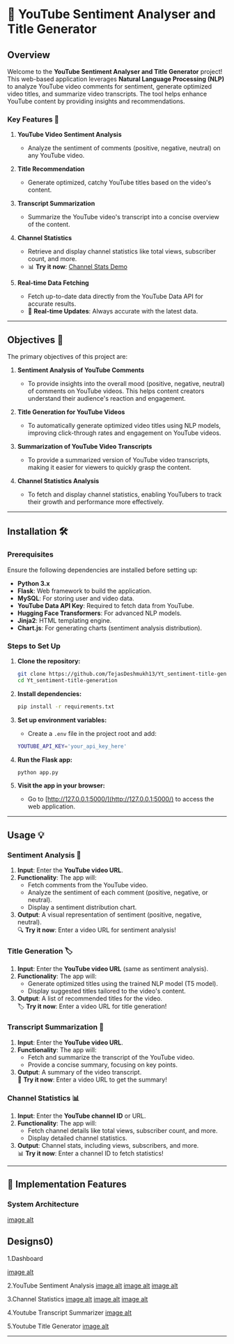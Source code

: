 
# 🎥 **YouTube Sentiment Analyser and Title Generator** 

## **Overview**  
Welcome to the **YouTube Sentiment Analyser and Title Generator** project! This web-based application leverages **Natural Language Processing (NLP)** to analyze YouTube video comments for sentiment, generate optimized video titles, and summarize video transcripts. The tool helps enhance YouTube content by providing insights and recommendations.

### **Key Features** 🚀  
1. **YouTube Video Sentiment Analysis**  
   - Analyze the sentiment of comments (positive, negative, neutral) on any YouTube video.  

2. **Title Recommendation**  
   - Generate optimized, catchy YouTube titles based on the video's content.  

3. **Transcript Summarization**  
   - Summarize the YouTube video's transcript into a concise overview of the content.  

4. **Channel Statistics**  
   - Retrieve and display channel statistics like total views, subscriber count, and more.  
   - 📊 **Try it now**: [Channel Stats Demo](#channel-statistics)

5. **Real-time Data Fetching**  
   - Fetch up-to-date data directly from the YouTube Data API for accurate results.  
   - 🔄 **Real-time Updates**: Always accurate with the latest data.

---

## **Objectives** 🎯

The primary objectives of this project are:
1. **Sentiment Analysis of YouTube Comments**  
   - To provide insights into the overall mood (positive, negative, neutral) of comments on YouTube videos. This helps content creators understand their audience's reaction and engagement.
   
2. **Title Generation for YouTube Videos**  
   - To automatically generate optimized video titles using NLP models, improving click-through rates and engagement on YouTube videos.
   
3. **Summarization of YouTube Video Transcripts**  
   - To provide a summarized version of YouTube video transcripts, making it easier for viewers to quickly grasp the content.

4. **Channel Statistics Analysis**  
   - To fetch and display channel statistics, enabling YouTubers to track their growth and performance more effectively.

---

## **Installation** 🛠️

### **Prerequisites**  
Ensure the following dependencies are installed before setting up:
- **Python 3.x**
- **Flask**: Web framework to build the application.
- **MySQL**: For storing user and video data.
- **YouTube Data API Key**: Required to fetch data from YouTube.
- **Hugging Face Transformers**: For advanced NLP models.
- **Jinja2**: HTML templating engine.
- **Chart.js**: For generating charts (sentiment analysis distribution).

### **Steps to Set Up**

1. **Clone the repository:**
   ```bash
   git clone https://github.com/TejasDeshmukh13/Yt_sentiment-title-generation.git
   cd Yt_sentiment-title-generation
   ```

2. **Install dependencies:**
   ```bash
   pip install -r requirements.txt
   ```

3. **Set up environment variables:**
   - Create a `.env` file in the project root and add:
   ```bash
   YOUTUBE_API_KEY='your_api_key_here'
   ```

4. **Run the Flask app:**
   ```bash
   python app.py
   ```

5. **Visit the app in your browser:**
   - Go to [http://127.0.0.1:5000/](http://127.0.0.1:5000/) to access the web application.

---

## **Usage** 💡

### **Sentiment Analysis** 📝  
1. **Input**: Enter the **YouTube video URL**.  
2. **Functionality**: The app will:
   - Fetch comments from the YouTube video.
   - Analyze the sentiment of each comment (positive, negative, or neutral).
   - Display a sentiment distribution chart.
3. **Output**: A visual representation of sentiment (positive, negative, neutral).  
   🔍 **Try it now**: Enter a video URL for sentiment analysis!

### **Title Generation** 🏷️  
1. **Input**: Enter the **YouTube video URL** (same as sentiment analysis).  
2. **Functionality**: The app will:
   - Generate optimized titles using the trained NLP model (T5 model).
   - Display suggested titles tailored to the video's content.
3. **Output**: A list of recommended titles for the video.  
   🏷️ **Try it now**: Enter a video URL for title generation!

### **Transcript Summarization** 🧠  
1. **Input**: Enter the **YouTube video URL**.
2. **Functionality**: The app will:
   - Fetch and summarize the transcript of the YouTube video.
   - Provide a concise summary, focusing on key points.
3. **Output**: A summary of the video transcript.  
   🧠 **Try it now**: Enter a video URL to get the summary!

### **Channel Statistics** 📊  
1. **Input**: Enter the **YouTube channel ID** or URL.
2. **Functionality**: The app will:
   - Fetch channel details like total views, subscriber count, and more.
   - Display detailed channel statistics.
3. **Output**: Channel stats, including views, subscribers, and more.  
   📊 **Try it now**: Enter a channel ID to fetch statistics!

---

## **📂 Implementation Features** 

### **System Architecture** 

[image alt](https://github.com/TejasDeshmukh13/Yt_sentiment-title-generation/blob/565a8a5023ba8f14e380d7344b558e3a1381f2e2/senti/Picture1.png)


## **Designs**0)

1.Dashboard

[image alt](https://github.com/TejasDeshmukh13/Yt_sentiment-title-generation/blob/565a8a5023ba8f14e380d7344b558e3a1381f2e2/senti/Picture2.jpg)

2.YouTube Sentiment Analysis
[image alt](https://github.com/TejasDeshmukh13/Yt_sentiment-title-generation/blob/565a8a5023ba8f14e380d7344b558e3a1381f2e2/senti/Picture4.png)
[image alt](https://github.com/TejasDeshmukh13/Yt_sentiment-title-generation/blob/565a8a5023ba8f14e380d7344b558e3a1381f2e2/senti/Picture5.png)
[image alt](https://github.com/TejasDeshmukh13/Yt_sentiment-title-generation/blob/565a8a5023ba8f14e380d7344b558e3a1381f2e2/senti/Picture6.png)

3.Channel Statistics
[image alt](https://github.com/TejasDeshmukh13/Yt_sentiment-title-generation/blob/565a8a5023ba8f14e380d7344b558e3a1381f2e2/senti/Picture7.png)
[image alt](https://github.com/TejasDeshmukh13/Yt_sentiment-title-generation/blob/565a8a5023ba8f14e380d7344b558e3a1381f2e2/senti/Picture8.png)
[image alt](https://github.com/TejasDeshmukh13/Yt_sentiment-title-generation/blob/565a8a5023ba8f14e380d7344b558e3a1381f2e2/senti/Picture9.png)

4.Youtube Transcript Summarizer
[image alt](https://github.com/TejasDeshmukh13/Yt_sentiment-title-generation/blob/565a8a5023ba8f14e380d7344b558e3a1381f2e2/senti/Picture10.jpg)

5.Youtube Title Generator
[image alt](https://github.com/TejasDeshmukh13/Yt_sentiment-title-generation/blob/565a8a5023ba8f14e380d7344b558e3a1381f2e2/senti/Picture11.jpg)








---



